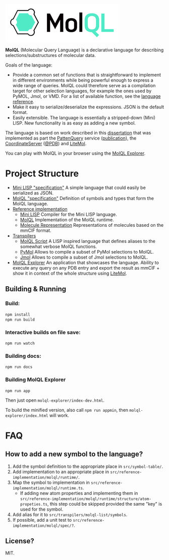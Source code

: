![Logo](docs/logo.png)

**MolQL** (Molecular Query Language) is a declarative language for describing selections/substructures of molecular data. 

Goals of the language:

* Provide a common set of functions that is straightforward to implement in different environments while being powerful enough to express a wide range of queries. MolQL could therefore serve as a compilation target for other selection languages, for example the ones used by PyMOL, Jmol, or VMD. For a list of available function, see 
the [language reference](docs/language-reference.md).
* Make it easy to serialize/deserialize the expressions. JSON is the default format.
* Easily extensible. The language is essentially a stripped-down (Mini) LISP. New functionality is as easy as adding a new symbol.

The language is based on work described in this [dissertation](https://is.muni.cz/th/140435/fi_d/thesis.pdf)
that was implemented as part the [PattenQuery](http://webchem.ncbr.muni.cz/Platform/PatternQuery/Index) service ([publication](http://dx.doi.org/10.1093/nar/gkv561)), the [CoordinateServer](https://cs.litemol.org) ([@PDB](https://www.ebi.ac.uk/pdbe/coordinates/)) and [LiteMol](https://github.com/dsehnal/LiteMol).

You can play with MolQL in your browser using the [MolQL Explorer](https://molql.github.io/explorer.html).

Project Structure
========

* [Mini LISP "specification"](src/mini-lisp) A simple language that could easily be serialized as JSON.
* [MolQL "specification"](src/molql) Definition of symbols and types that form the MolQL language.
* [Reference implementation](src/reference-implementation)
    * [Mini LISP](src/reference-implementation/mini-lisp) Compiler for the Mini LISP language.
    * [MolQL](src/reference-implementation/molql) Implementation of the MolQL runtime.
    * [Molecule Representation](src/reference-implementation/molecule) Representations of molecules based on the mmCIF format.
* [Transpilers](src/transpilers)
    * [MolQL Script](src/transpilers/molql-script) A LISP inspired language that defines aliases to the somewhat verbose MolQL functions.
    * [PyMol](src/transpilers/pymol) Allows to compile a subset of PyMol selections to MolQL.
    * [Jmol](src/transpilers/jmol) Allows to compile a subset of Jmol selections to MolQL.
* [MolQL Explorer](src/molql-explorer) An application that showcases the language. Ability to execute any query on any PDB entry and export the result as mmCIF + show it in context of the whole structure using [LiteMol](https://github.com/dsehnal/LiteMol).

## Building & Running

### Build:

    npm install
    npm run build

### Interactive builds on file save:

    npm run watch

### Building docs:
 
    npm run docs

### Building MolQL Explorer

    npm run app

Then just open ``molql-explorer/index-dev.html``.

To build the minified version, also call ``npm run appmin``, then ``molql-explorer/index.html`` will work.

# FAQ

## How to add a new symbol to the language?

1) Add the symbol definition to the appropriate place in ``src/symbol-table/``.
2) Add implementation to an appropriate place in ``src/reference-implementation/molql/runtime/``.
3) Map the symbol to implementation in ``src/reference-implementation/molql/runtime.ts``.
    * If adding new atom properties and implementing them in ``src/reference-implementation/molql/runtime/structure/atom-propeties.ts``, this step could be skipped provided the same "key" is used for the symbol.
4) Add alias for it to ``src/transpilers/molql-list/symbols``.
5) If possible, add a unit test to ``src/reference-implementation/molql/spec/?``.

## License?

MIT.
